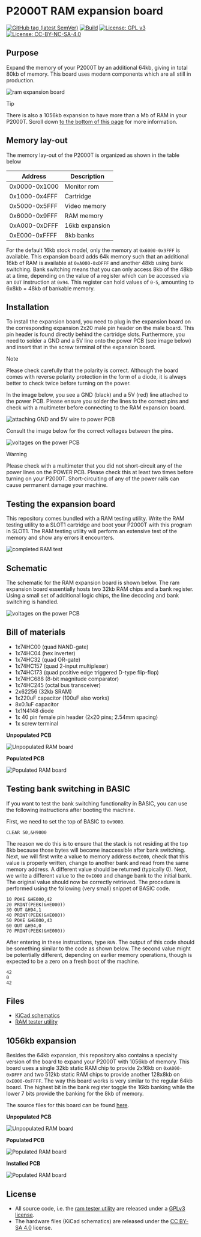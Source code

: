 # P2000T RAM expansion board

[![GitHub tag (latest SemVer)](https://img.shields.io/github/v/tag/ifilot/p2000t-ram-expansion-board?label=version)](https://github.com/ifilot/p2000t-ram-expansion-board/releases/tag/v0.1.1)
[![Build](https://github.com/ifilot/p2000t-ram-expansion-board/actions/workflows/build.yml/badge.svg)](https://github.com/ifilot/p2000t-ram-expansion-board/actions/workflows/build.yml)
[![License: GPL v3](https://img.shields.io/badge/License-GPLv3-blue.svg)](https://www.gnu.org/licenses/gpl-3.0)
[![License: CC-BY-NC-SA-4.0](https://img.shields.io/badge/license-CC--BY--NC--SA--4.0-lightgrey)](https://creativecommons.org/licenses/by-nc-sa/4.0/deed.en)

## Purpose

Expand the memory of your P2000T by an additional 64kb, giving in total 80kb
of memory. This board uses modern components which are all still in production.

![ram expansion board](img/ram_expansion_placement_02.jpg)

> [!TIP]
> There is also a 1056kb expansion to have more than a Mb of RAM in your
> P2000T. Scroll down [to the bottom of this page](#1056kb-expansion) for more information.

## Memory lay-out

The memory lay-out of the P2000T is organized as shown in the table below

| Address       | Description    |
| ------------- | -------------- |
| 0x0000-0x1000 | Monitor rom    |
| 0x1000-0x4FFF | Cartridge      |
| 0x5000-0x5FFF | Video memory   |
| 0x6000-0x9FFF | RAM memory     |
| 0xA000-0xDFFF | 16kb expansion |
| 0xE000-0xFFFF | 8kb banks      |

For the default 16kb stock model, only the memory at `0x6000-0x9FFF` is
available. This expansion board adds 64k memory such that an additional 16kb
of RAM is available at `0xA000-0xDFFF` and another 48kb using bank switching.
Bank switching means that you can only access 8kb of the 48kb at a time,
depending on the value of a register which can be accessed via an `OUT`
instruction at `0x94`. This register can hold values of `0-5`, amounting
to 6x8kb = 48kb of bankable memory.

## Installation

To install the expansion board, you need to plug in the expansion board on the
corresponding expansion 2x20 male pin header on the male board. This pin header
is found directly behind the cartridge slots. Furthermore, you need to solder
a GND and a 5V line onto the power PCB (see image below) and insert that in the
screw terminal of the expansion board.

> [!NOTE]  
> Please check carefully that the polarity is correct. Although the board comes
> with reverse polarity protection in the form of a diode, it is always better
> to check twice before turning on the power.

In the image below, you see a GND (black) and a 5V (red) line attached to the
power PCB. Please ensure you solder the lines to the correct pins and check
with a multimeter before connecting to the RAM expansion board.

![attaching GND and 5V wire to power PCB](img/ram_expansion_power.jpg)

Consult the image below for the correct voltages between the pins.

![voltages on the power PCB](img/voltage_indicator_power_rail.png)

> [!WARNING]  
> Please check with a multimeter that you did not short-circuit any of the power
> lines on the POWER PCB. Please check this at least two times before turning on
> your P2000T. Short-circuiting of any of the power rails can cause permanent
> damage your machine.

## Testing the expansion board

This repository comes bundled with a RAM testing utility. Write the RAM testing
utility to a SLOT1 cartridge and boot your P2000T with this program in SLOT1.
The RAM testing utility will perform an extensive test of the memory and show
any errors it encounters.

![completed RAM test](img/ramtester.png)

## Schematic

The schematic for the RAM expansion board is shown below. The ram expansion board
essentially hosts two 32kb RAM chips and a bank register. Using a small set of
additional logic chips, the line decoding and bank switching is handled.

![voltages on the power PCB](pcb/p2000t-ram-expansion-board/p2000t-ram-expansion-board.svg)

## Bill of materials

* 1x74HC00 (quad NAND-gate)
* 1x74HC04 (hex inverter)
* 1x74HC32 (quad OR-gate)
* 1x74HC157 (quad 2-input multiplexer)
* 1x74HC173 (quad positive edge triggered D-type flip-flop)
* 1x74HC688 (8-bit magnitude comparator)
* 1x74HC245 (octal bus transceiver)
* 2x62256 (32kb SRAM)
* 1x220uF capacitor (100uF also works)
* 8x0.1uF capacitor
* 1x1N4148 diode
* 1x 40 pin female pin header (2x20 pins; 2.54mm spacing)
* 1x screw terminal

**Unpopulated PCB**

![Unpopulated RAM board](img/ram_expansion_board_01.jpg)

**Populated PCB**

![Populated RAM board](img/ram_expansion_board_02.jpg)

## Testing bank switching in BASIC

If you want to test the bank switching functionality in BASIC, you can use
the following instructions after booting the machine.

First, we need to set the top of BASIC to `0x9000`.

```
CLEAR 50,&H9000
```

The reason we do this is to ensure that the stack is not residing at the
top 8kb because those bytes will become inaccessible after bank switching. Next,
we will first write a value to memory address `0xE000`, check that this value
is properly written, change to another bank and read from the same memory address.
A different value should be returned (typically 0). Next, we write a different
value to the `0xE000` and change bank to the initial bank. The original value should 
now be correctly retrieved. The procedure is performed using the following (very small)
snippet of BASIC code.

```
10 POKE &HE000,42
20 PRINT(PEEK(&HE000))
30 OUT &H94,1
40 PRINT(PEEK(&HE000))
50 POKE &HE000,43
60 OUT &H94,0
70 PRINT(PEEK(&HE000))
```
After entering in these instructions, type `RUN`. The output of this code should be
something similar to the code as shown below. The second value might be potentially
different, depending on earlier memory operations, though is expected to be a zero
on a fresh boot of the machine.

```
42
0
42
```

## Files

* [KiCad schematics](pcb/p2000t-ram-expansion-board)
* [RAM tester utility](ramtester)

## 1056kb expansion

Besides the 64kb expansion, this repository also contains a specialty version
of the board to expand your P2000T with 1056kb of memory. This board uses
a single 32kb static RAM chip to provide 2x16kb on `0xA000-0xDFFF` and 
two 512kb static RAM chips to provide another 128x8kb on `0xE000-0xFFFF`. The
way this board works is very similar to the regular 64kb board. The highest
bit in the bank register toggle the 16kb banking while the lower 7 bits provide
the banking for the 8kb of memory.

The source files for this board can be found [here](pcb/p2000t-ram-expansion-board-1056kb/).

**Unpopulated PCB**

![Unpopulated RAM board](img/ram_expansion_board_1056_05.jpg)

**Populated PCB**

![Populated RAM board](img/ram_expansion_board_1056_04.jpg)

**Installed PCB**

![Populated RAM board](img/ram_expansion_board_1056_01.jpg)

## License

* All source code, i.e. the [ram tester utility](ramtester)
  are released under a [GPLv3 license](https://www.gnu.org/licenses/gpl-3.0.html).
* The hardware files (KiCad schematics) are released under the 
  [CC BY-SA 4.0](https://creativecommons.org/licenses/by-sa/4.0/) license.
